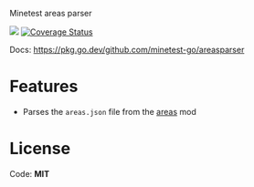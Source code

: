 Minetest areas parser

![](https://github.com/minetest-go/areasparser/workflows/test/badge.svg)
[![Coverage Status](https://coveralls.io/repos/github/minetest-go/areasparser/badge.svg)](https://coveralls.io/github/minetest-go/areasparser)

Docs: https://pkg.go.dev/github.com/minetest-go/areasparser

# Features

* Parses the `areas.json` file from the [areas](https://github.com/minetest-mods/areas) mod

# License

Code: **MIT**
